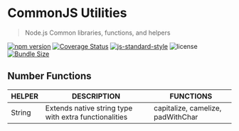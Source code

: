 # CommonJS Utilities

> Node.js Common libraries, functions, and helpers

[![npm version](https://img.shields.io/npm/v/@ialopezg/commonjs)](https://www.npmjs.com/package/@ialopezg/commonjs)
[![Coverage Status](https://coveralls.io/repos/github/ialopezg/CommonJS/badge.svg?branch=main)](https://coveralls.io/github/ialopezg/CommonJS?branch=main)
[![js-standard-style](https://img.shields.io/badge/code%20style-standard-brightgreen.svg)](http://standardjs.com)
![license](https://img.shields.io/npm/l/@ialopezg/commonjs)
[![Bundle Size](https://img.shields.io/bundlephobia/min/@ialopezg/commonjs)](https://bundlephobia.com/result?p=my-awesome-lib)

## Number Functions

| HELPER | DESCRIPTION                                           | FUNCTIONS                         |
|--------|-------------------------------------------------------|-----------------------------------|
| String | Extends native string type with extra functionalities | capitalize, camelize, padWithChar |
